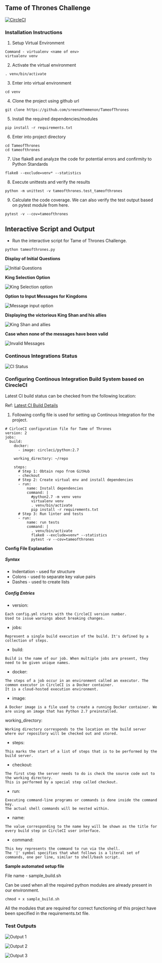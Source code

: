 ## Tame of Thrones Challenge

[![CircleCI](https://circleci.com/gh/sreenathmmenon/TameofThrones.svg?style=svg)](https://circleci.com/gh/sreenathmmenon/TameofThrones)

### Installation Instructions
1. Setup Virtual Environment

```
Command - virtualenv <name of env>
virtualenv venv
```
2. Activate the virtual environment

```
. venv/bin/activate
```
3. Enter into virtual environment
```
cd venv
```

4. Clone the project using github url

```
git clone https://github.com/sreenathmmenon/TameofThrones
```

5. Install the required dependencies/modules

```
pip install -r requirements.txt
```

6. Enter into project directory

```
cd TameofThrones
cd tameofthrones
```

7. Use flake8 and analyze the code for potential errors and confirmity to Python Standards

```
flake8 --exclude=venv* --statistics
```
8. Execute unittests and verify the results

```
python -m unittest -v tameofthrones.test_tameofthrones
```

9. Calculate the code coverage. We can also verify the test output based on pytest module from here.

```
pytest -v --cov=tameofthrones
```

## Interactive Script and Output

* Run the interactive script for Tame of Thrones Challenge.

```
python tameofthrones.py
```

**Display of Initial Questions**


![Initial Questions](https://github.com/sreenathmmenon/TameofThrones/blob/master/images/universe_ruler_part1.png)

**King Selection Option**

![King Selection option](https://github.com/sreenathmmenon/TameofThrones/blob/master/images/universe_ruler_part2.png)

**Option to Input Messages for Kingdoms**

![Message input option](https://github.com/sreenathmmenon/TameofThrones/blob/master/images/universe_ruler_part3.png)

**Displaying the victorious King Shan and his allies**

![King Shan and allies](https://github.com/sreenathmmenon/TameofThrones/blob/master/images/universe_ruler_part4.png)

**Case when none of the messages have been valid**

![Invalid Messages](https://github.com/sreenathmmenon/TameofThrones/blob/master/images/universe_ruler_part5.png)


### Continous Integrations Status

![CI Status](https://github.com/sreenathmmenon/TameofThrones/blob/master/images/continous_integration_circleci.png)


### Configuring Continous Integration Build System based on CirecleCI

Latest CI build status can be checked from the following location:

Ref: [Latest CI Build Details](https://circleci.com/gh/sreenathmmenon/TameofThrones)

1. Following config file is used for setting up Continous Integration for the project.

```
# CirlceCI configuration file for Tame of Thrones
version: 2
jobs:
  build:
    docker:
      - image: circleci/python:2.7

    working_directory: ~/repo

    steps:
      # Step 1: Obtain repo from GitHub
      - checkout
      # Step 2: Create virtual env and install dependencies
      - run:
          name: Install dependencies
          command: |
            #python2.7 -m venv venv
            virtualenv venv
            . venv/bin/activate
            pip install -r requirements.txt
      # Step 3: Run linter and tests
      - run:
          name: run tests
          command: |
            . venv/bin/activate
            flake8 --exclude=venv* --statistics
            pytest -v --cov=tameofthrones
```

**Config File Explanation**

##### Syntax
* Indentation - used for structure
* Colons - used to separate key value pairs
* Dashes - used to create lists

##### Config Entries
* version:

```
Each config.yml starts with the CircleCI version number. 
Used to issue warnings about breaking changes.
```

* jobs:

```
Represent a single build execution of the build. It's defined by a collection of steps. 
```

* build:

```
Build is the name of our job. When multiple jobs are present, they need to be given unique names.
```

* docker:

```
The steps of a job occur in an environment called an executor. The common executor in CircleCI is a Docker container.
It is a cloud-hosted execution environment.
```

* image:

```
A Docker image is a file used to create a running Docker container. We are using an image that has Python 2.7 preinstalled.
```

working_directory:

```
Working directory corresponds to the location on the build server where our repository will be checked out and stored.
```

* steps:

```
This marks the start of a list of steps that is to be performed by the build server.
```

* checkout:

```
The first step the server needs to do is check the source code out to the working directory. 
This is performed by a special step called checkout.
```

* run:
```
Executing command-line programs or commands is done inside the command key. 
The actual shell commands will be nested within.
```

* name:

```
The value corresponding to the name key will be shown as the title for every build step in CircleCI user interface.
```

* command:

```
This key represents the command to run via the shell. 
The '|' symbol specifies that what follows is a literal set of commands, one per line, similar to shell/bash script.
```

**Sample automated setup file**

File name - sample_build.sh

Can be used when all the required python modules are already present in our environment.

```
chmod + x sample_build.sh
```

All the modules that are required for correct functioning of this project have been specified in the requirements.txt file.

### Test Outputs


![Output 1](https://github.com/sreenathmmenon/TameofThrones/blob/master/images/test_output1.png)


![Output 2](https://github.com/sreenathmmenon/TameofThrones/blob/master/images/test_output2.png)


![Output 3](https://github.com/sreenathmmenon/TameofThrones/blob/master/images/test_output3.png)
